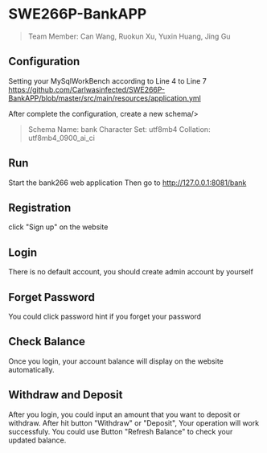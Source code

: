 # SWE266P-BankAPP
> Team Member: Can Wang, Ruokun Xu, Yuxin Huang, Jing Gu

Configuration
---
Setting your MySqlWorkBench according to Line 4 to Line 7
https://github.com/Carlwasinfected/SWE266P-BankAPP/blob/master/src/main/resources/application.yml

After complete the configuration, create a new schema/>
>  Schema Name:    bank
>  Character Set:  utf8mb4
>  Collation:      utf8mb4_0900_ai_ci
  
Run
---
Start the bank266 web application
Then go to http://127.0.0.1:8081/bank

Registration
-----
click "Sign up" on the website

Login
----
There is no default account, you should create admin account by yourself

Forget Password
---
You could click password hint if you forget your password

Check Balance
----
Once you login, your account balance will display on the website automatically.

Withdraw and Deposit
----
After you login, you could input an amount that you want to deposit or withdraw.
After hit button "Withdraw" or "Deposit", Your operation will work successfuly.
You could use Button "Refresh Balance" to check your updated balance.

